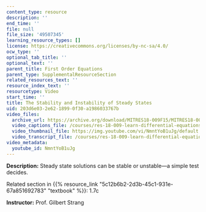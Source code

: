```yaml
---
content_type: resource
description: ''
end_time: ''
file: null
file_size: '49507345'
learning_resource_types: []
license: https://creativecommons.org/licenses/by-nc-sa/4.0/
ocw_type: ''
optional_tab_title: ''
optional_text: ''
parent_title: First Order Equations
parent_type: SupplementalResourceSection
related_resources_text: ''
resource_index_text: ''
resourcetype: Video
start_time: ''
title: The Stability and Instability of Steady States
uid: 203d6e03-2e62-1899-0f30-a1986033767b
video_files:
  archive_url: https://archive.org/download/MITRES18-009F15/MITRES18-009F15_1_7c_Stability_Instability_Of_Steady_States_300k.mp4
  video_captions_file: /courses/res-18-009-learn-differential-equations-up-close-with-gilbert-strang-and-cleve-moler-fall-2015/3ef6619c0ddb5a44ba10d299e60e78f7_NmntYoB1uJg.vtt
  video_thumbnail_file: https://img.youtube.com/vi/NmntYoB1uJg/default.jpg
  video_transcript_file: /courses/res-18-009-learn-differential-equations-up-close-with-gilbert-strang-and-cleve-moler-fall-2015/57370db616ad207f8ff91846dd71bf4a_NmntYoB1uJg.pdf
video_metadata:
  youtube_id: NmntYoB1uJg
---
```


**Description:** Steady state solutions can be stable or unstable—a simple test decides.

Related section in {{% resource_link "5c12b6b2-2d3b-45c1-931e-67a851692783" "textbook" %}}: 1.7c

**Instructor:** Prof. Gilbert Strang

